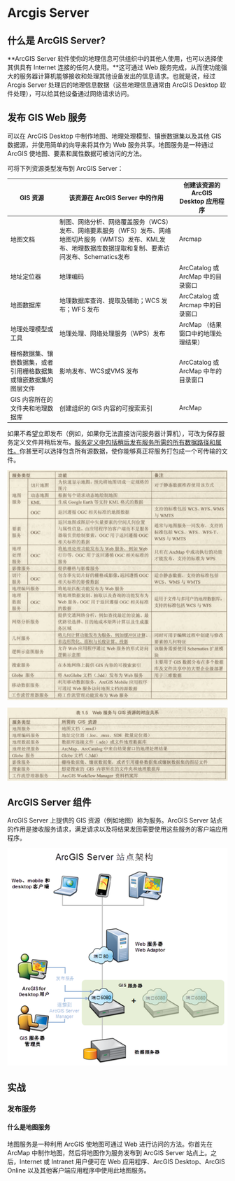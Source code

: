 # Arcgis Server

## 什么是 ArcGIS Server?

**ArcGIS Server 软件使你的地理信息可供组织中的其他人使用，也可以选择使其供具有 Internet 连接的任何人使用。**这可通过 Web
服务完成，从而使功能强大的服务器计算机能够接收和处理其他设备发出的信息请求。也就是说，经过 Arcgis Server 处理后的地理信息数据（这些地理信息通常由 ArcGIS Desktop 软件处理），可以给其他设备通过网络请求访问。

## 发布 GIS Web 服务

可以在 ArcGIS Desktop 中制作地图、地理处理模型、镶嵌数据集以及其他 GIS 数据源，并使用简单的向导来将其作为 Web 服务共享。地图服务是一种通过 ArcGIS 使地图、要素和属性数据可被访问的方法。

可将下列资源类型发布到 ArcGIS Server：

|GIS 资源| 该资源在 ArcGIS Server 中的作用| 创建该资源的 ArcGIS Desktop 应用程序|
|--|--|--|
|地图文档|制图、网络分析、网络覆盖服务（WCS）发布、网络要素服务（WFS）发布、网络地图切片服务（WMTS）发布、KML发布、地理数据库数据提取和复制、要素访问发布、Schematics发布| Arcmap|
|地址定位器|地理编码|ArcCatalog 或 ArcMap 中的目录窗口|
|地图数据库|地理数据库查询、提取及辅助；WCS 发布；WFS 发布|ArcCatalog 或 Arcmap 中的目录窗口|
|地理处理模型或工具|地理处理、网络处理服务（WPS）发布|ArcMap （结果窗口中的地理处理结果）|
|栅格数据集、镶嵌数据集，或者引用栅格数据集或镶嵌数据集的图层文件|影响发布、WCS或VMS 发布|ArcCatalog 或 ArcMap 中年的目录窗口|
|GIS 内容所在的文件夹和地理数据库|创建组织的 GIS 内容的可搜索索引|ArcMap|

如果不希望立即发布（例如，如果你无法直接访问服务器计算机），可改为保存服务定义文件并稍后发布。<u>服务定义中包括稍后发布服务所需的所有数据路径和属性。</u>你甚至可以选择包含所有源数据，使你能够真正将服务打包成一个可传输的文件。

![](../.vuepress/public/images/gis-services.png)

![](../.vuepress/public/images/git-service-resource.png)

## ArcGIS Server 组件

ArcGIS Server 上提供的 GIS 资源（例如地图）称为服务。ArcGIS Server 站点的作用是接收服务请求，满足请求以及将结果发回需要使用这些服务的客户端应用程序。

![arcgis server architest](../.vuepress/public/images/arcgis-server-web-architest.png)

## 实战

### 发布服务

#### 什么是地图服务

地图服务是一种利用 ArcGIS 使地图可通过 Web 进行访问的方法。你首先在 ArcMap 中制作地图，然后将地图作为服务发布到 ArcGIS Server 站点上。之后，Internet 或 Intranet 用户便可在 Web 应用程序、ArcGIS Desktop、ArcGIS Online 以及其他客户端应用程序中使用此地图服务。